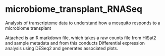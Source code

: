 # microbiome_transplant_RNASeq
Analysis of transcriptome data to understand how a mosquito responds to a microbiome transplant 


Attached is an R markdown file, which takes a raw counts file from HiSat2 and sample metadata and from this conducts Differential expression analysis using DESeq2 and generates associated plots.
